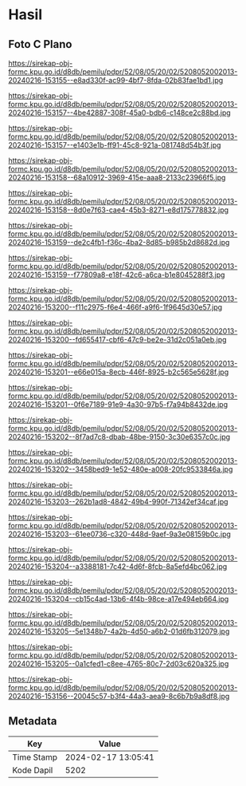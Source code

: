 # Hasil

## Foto C Plano

https://sirekap-obj-formc.kpu.go.id/d8db/pemilu/pdpr/52/08/05/20/02/5208052002013-20240216-153155--e8ad330f-ac99-4bf7-8fda-02b83fae1bd1.jpg

https://sirekap-obj-formc.kpu.go.id/d8db/pemilu/pdpr/52/08/05/20/02/5208052002013-20240216-153157--4be42887-308f-45a0-bdb6-c148ce2c88bd.jpg

https://sirekap-obj-formc.kpu.go.id/d8db/pemilu/pdpr/52/08/05/20/02/5208052002013-20240216-153157--e1403e1b-ff91-45c8-921a-081748d54b3f.jpg

https://sirekap-obj-formc.kpu.go.id/d8db/pemilu/pdpr/52/08/05/20/02/5208052002013-20240216-153158--68a10912-3969-415e-aaa8-2133c23966f5.jpg

https://sirekap-obj-formc.kpu.go.id/d8db/pemilu/pdpr/52/08/05/20/02/5208052002013-20240216-153158--8d0e7f63-cae4-45b3-8271-e8d175778832.jpg

https://sirekap-obj-formc.kpu.go.id/d8db/pemilu/pdpr/52/08/05/20/02/5208052002013-20240216-153159--de2c4fb1-f36c-4ba2-8d85-b985b2d8682d.jpg

https://sirekap-obj-formc.kpu.go.id/d8db/pemilu/pdpr/52/08/05/20/02/5208052002013-20240216-153159--f77809a8-e18f-42c6-a6ca-b1e8045288f3.jpg

https://sirekap-obj-formc.kpu.go.id/d8db/pemilu/pdpr/52/08/05/20/02/5208052002013-20240216-153200--f11c2975-f6e4-466f-a9f6-1f9645d30e57.jpg

https://sirekap-obj-formc.kpu.go.id/d8db/pemilu/pdpr/52/08/05/20/02/5208052002013-20240216-153200--fd655417-cbf6-47c9-be2e-31d2c051a0eb.jpg

https://sirekap-obj-formc.kpu.go.id/d8db/pemilu/pdpr/52/08/05/20/02/5208052002013-20240216-153201--e66e015a-8ecb-446f-8925-b2c565e5628f.jpg

https://sirekap-obj-formc.kpu.go.id/d8db/pemilu/pdpr/52/08/05/20/02/5208052002013-20240216-153201--0f6e7189-91e9-4a30-97b5-f7a94b8432de.jpg

https://sirekap-obj-formc.kpu.go.id/d8db/pemilu/pdpr/52/08/05/20/02/5208052002013-20240216-153202--8f7ad7c8-dbab-48be-9150-3c30e6357c0c.jpg

https://sirekap-obj-formc.kpu.go.id/d8db/pemilu/pdpr/52/08/05/20/02/5208052002013-20240216-153202--3458bed9-1e52-480e-a008-20fc9533846a.jpg

https://sirekap-obj-formc.kpu.go.id/d8db/pemilu/pdpr/52/08/05/20/02/5208052002013-20240216-153203--262b1ad8-4842-49b4-990f-71342ef34caf.jpg

https://sirekap-obj-formc.kpu.go.id/d8db/pemilu/pdpr/52/08/05/20/02/5208052002013-20240216-153203--61ee0736-c320-448d-9aef-9a3e08159b0c.jpg

https://sirekap-obj-formc.kpu.go.id/d8db/pemilu/pdpr/52/08/05/20/02/5208052002013-20240216-153204--a3388181-7c42-4d6f-8fcb-8a5efd4bc062.jpg

https://sirekap-obj-formc.kpu.go.id/d8db/pemilu/pdpr/52/08/05/20/02/5208052002013-20240216-153204--cb15c4ad-13b6-4f4b-98ce-a17e494eb664.jpg

https://sirekap-obj-formc.kpu.go.id/d8db/pemilu/pdpr/52/08/05/20/02/5208052002013-20240216-153205--5e1348b7-4a2b-4d50-a6b2-01d6fb312079.jpg

https://sirekap-obj-formc.kpu.go.id/d8db/pemilu/pdpr/52/08/05/20/02/5208052002013-20240216-153205--0a1cfed1-c8ee-4765-80c7-2d03c620a325.jpg

https://sirekap-obj-formc.kpu.go.id/d8db/pemilu/pdpr/52/08/05/20/02/5208052002013-20240216-153156--20045c57-b3f4-44a3-aea9-8c6b7b9a8df8.jpg


## Metadata

| Key        | Value               |
| ---------- | ------------------- |
| Time Stamp | 2024-02-17 13:05:41 |
| Kode Dapil | 5202                |



